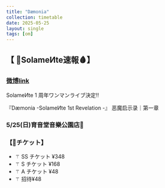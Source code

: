 ```yaml
---
title: "Dæmonia"
collection: timetable
date: 2025-05-25
layout: single
tags: [om]
---
```


## 【 👹SolameИte速報🩸】

### [微博link](https://weibo.com/7900265129/5163364993991256)

SolameИte 1 周年ワンマンライブ決定‼️

『Dæmonia -SolameИte 1st Revelation -』
             恶魔启示录｜第一章

### 5/25(日)育音堂音樂公園店📍

### 【🎫チケット】

- ⚚ SS チケット ¥348
- ⚚ S チケット ¥168
- ⚚ A チケット ¥48
- ⚚ 招待¥48